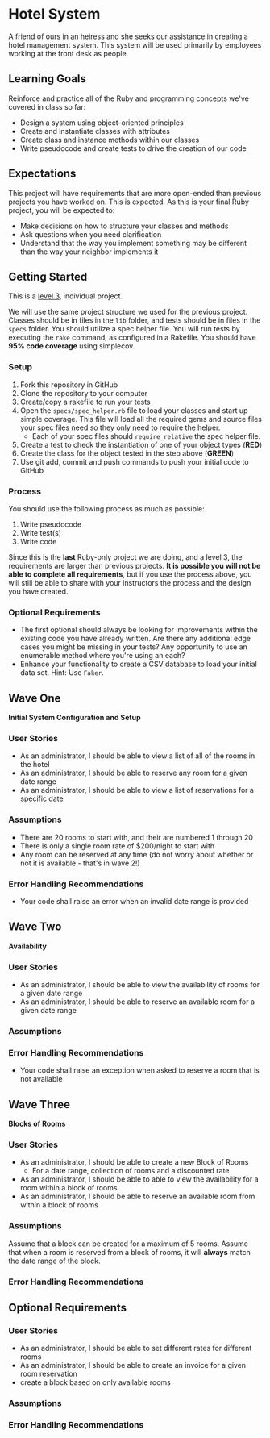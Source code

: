 # Hotel System

A friend of ours in an heiress and she seeks our assistance in creating a hotel management system. This system will be used primarily by employees working at the front desk as people


## Learning Goals
Reinforce and practice all of the Ruby and programming concepts we've covered in class so far:
- Design a system using object-oriented principles
- Create and instantiate classes with attributes
- Create class and instance methods within our classes
- Write pseudocode and create tests to drive the creation of our code

## Expectations
This project will have requirements that are more open-ended than previous projects you have worked on. This is expected. As this is your final Ruby project, you will be expected to:
- Make decisions on how to structure your classes and methods
- Ask questions when you need clarification
- Understand that the way you implement something may be different than the way your neighbor implements it

## Getting Started
This is a [level 3](https://github.com/Ada-Developers-Academy/pedagogy/blob/master/rule-of-three.md), individual project.

We will use the same project structure we used for the previous project. Classes should be in files in the `lib` folder, and tests should be in files in the `specs` folder. You should utilize a spec helper file. You will run tests by executing the `rake` command, as configured in a Rakefile. You should have **95% code coverage** using simplecov.

### Setup
1. Fork this repository in GitHub
1. Clone the repository to your computer
1. Create/copy a rakefile to run your tests
1. Open the `specs/spec_helper.rb` file to load your classes and start up simple coverage.  This file will load all the required gems and source files your spec files need so they only need to require the helper.  
    - Each of your spec files should `require_relative` the spec helper file.
1. Create a test to check the instantiation of one of your object types (**RED**)
1. Create the class for the object tested in the step above (**GREEN**)
1. Use git add, commit and push commands to push your initial code to GitHub

### Process
You should use the following process as much as possible:  

1. Write pseudocode
1. Write test(s)
1. Write code

Since this is the **last** Ruby-only project we are doing, and a level 3, the requirements are larger than previous projects. **It is possible you will not be able to complete all requirements**, but if you use the process above, you will still be able to share with your instructors the process and the design you have created.

### Optional Requirements
- The first optional should always be looking for improvements within the existing code you have already written. Are there any additional edge cases you might be missing in your tests? Any opportunity to use an enumerable method where you're using an each?
- Enhance your functionality to create a CSV database to load your initial data set. Hint: Use `Faker`.


## Wave One
**Initial System Configuration and Setup**

### User Stories
- As an administrator, I should be able to view a list of all of the rooms in the hotel
- As an administrator, I should be able to reserve any room for a given date range
- As an administrator, I should be able to view a list of reservations for a specific date

### Assumptions
- There are 20 rooms to start with, and their are numbered 1 through 20
- There is only a single room rate of $200/night to start with
- Any room can be reserved at any time (do not worry about whether or not it is available - that's in wave 2!)

### Error Handling Recommendations
- Your code shall raise an error when an invalid date range is provided

## Wave Two
**Availability**

### User Stories
- As an administrator, I should be able to view the availability of rooms for a given date range
- As an administrator, I should be able to reserve an available room for a given date range

### Assumptions


### Error Handling Recommendations
- Your code shall raise an exception when asked to reserve a room that is not available

## Wave Three
**Blocks of Rooms**

### User Stories
- As an administrator, I should be able to create a new Block of Rooms
  - For a date range, collection of rooms and a discounted rate
- As an administrator, I should be able to able to view the availability for a room within a block of rooms
- As an administrator, I should be able to reserve an available room from within a block of rooms

### Assumptions
Assume that a block can be created for a maximum of 5 rooms.
Assume that when a room is reserved from a block of rooms, it will **always** match the date range of the block.

### Error Handling Recommendations


## Optional Requirements


### User Stories
- As an administrator, I should be able to set different rates for different rooms
- As an administrator, I should be able to create an invoice for a given room reservation
- create a block based on only available rooms

### Assumptions

### Error Handling Recommendations

